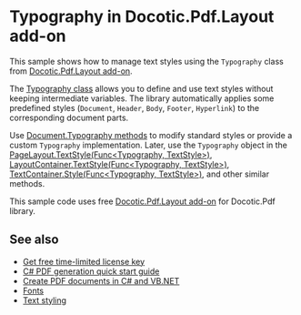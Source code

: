 # Typography in Docotic.Pdf.Layout add-on
This sample shows how to manage text styles using the `Typography` class from [Docotic.Pdf.Layout add-on](https://www.nuget.org/packages/BitMiracle.Docotic.Pdf.Layout/).

The [Typography class](https://api.docotic.com/layout/typography) allows you to define and use text styles without keeping intermediate variables.
The library automatically applies some predefined styles (`Document`, `Header`, `Body`, `Footer`, `Hyperlink`) to the corresponding document parts.

Use [Document.Typography methods](https://api.docotic.com/layout/document-typography)
to modify standard styles or provide a custom `Typography` implementation.
Later, use the `Typography` object in the [PageLayout.TextStyle(Func<Typography, TextStyle>)](https://api.docotic.com/layout/pagelayout-textstyle#func_typography_textstyle__),
[LayoutContainer.TextStyle(Func<Typography, TextStyle>)](https://api.docotic.com/layout/layoutcontainer-textstyle#func_typography_textstyle__),
[TextContainer.Style(Func<Typography, TextStyle>)](https://api.docotic.com/layout/textcontainer-style#func_typography_textstyle__),
and other similar methods.

This sample code uses free [Docotic.Pdf.Layout add-on](https://www.nuget.org/packages/BitMiracle.Docotic.Pdf.Layout/) for Docotic.Pdf library.

## See also
* [Get free time-limited license key](https://bitmiracle.com/pdf-library/download)
* [C# PDF generation quick start guide](https://bitmiracle.com/pdf-library/layout/getting-started)
* [Create PDF documents in C# and VB.NET](https://bitmiracle.com/pdf-library/create-pdf)
* [Fonts](/Samples/Layout/Fonts)
* [Text styling](/Samples/Layout/TextStyling)